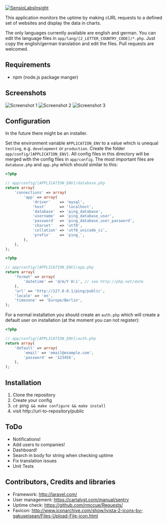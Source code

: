 [![SensioLabsInsight](https://insight.sensiolabs.com/projects/d1c84f2e-5a58-465e-b49c-3d72f1f4c683/big.png)](https://insight.sensiolabs.com/account/widget?project=d1c84f2e-5a58-465e-b49c-3d72f1f4c683)

This application monitors the uptime by making cURL requests to a defined set of websites and display the data in charts.

The only languages currently available are english and german. You can edit the language files in `app/lang/[2_LETTER_COUNTRY_CODE]/*.php`. Just copy the english/german translation and edit the files. Pull requests are welcomed.

## Requirements

* npm (node.js package manger)

## Screenshots

![Screenshot 1](http://www.visualappeal.de/github/ping/screenshot_uptime.png)
![Screenshot 2](http://www.visualappeal.de/github/ping/screenshot_latency.png)
![Screenshot 3](http://www.visualappeal.de/github/ping/screenshot_edit_check.png)

## Configuration

In the future there might be an installer.

Set the environment variable `APPLICATION_ENV` to a value which is unequal `testing`, e.g. `development` or `production`. Create the folder `app/config/[APPLICATION_ENV]`. All config files in this directory will be merged with the config files in `app/config`. The most important files are `database.php` and `app.php` which should similar to this:

```php
<?php

// app/config/[APPLICATION_ENV]/database.php
return array(
	'connections' => array(
		'app' => array(
			'driver'    => 'mysql',
			'host'      => 'localhost',
			'database'  => 'ping_database',
			'username'  => 'ping_database_user',
			'password'  => 'ping_database_user_password',
			'charset'   => 'utf8',
			'collation' => 'utf8_unicode_ci',
			'prefix'    => 'ping_',
		),
	),
);
```

```php
<?php

// app/config/[APPLICATION_ENV]/app.php
return array(
	'format' => array(
		'datetime' => 'd/m/Y H:i', // see http://php.net/date
	),
	'url' => 'http://127.0.0.1/ping/public',
	'locale' => 'en',
	'timezone' => 'Europe/Berlin',
);
```

For a normal installation you should create an `auth.php` which will create a default user on installation (at the moment you can not register):

```php
<?php

// app/config/[APPLICATION_ENV]/auth.php
return array(
	'default' => array(
		'email' => 'email@example.com',
		'password' => '123456',
	),
);
```

## Installation

1. Clone the repository
2. Create your config
3. `cd `ping` && make configure && make install`
4. visit http://url-to-repository/public

## ToDo

* Notifications!
* Add users to companies!
* Dashboard!
* Search in body for string when checking uptime
* Fix translation issues
* Unit Tests

## Contributors, Credits and libraries

* Framework: http://laravel.com/
* User management: https://cartalyst.com/manual/sentry
* Uptime check: https://github.com/rmccue/Requests/
* Favicon: http://www.iconarchive.com/show/ivista-2-icons-by-gakuseisean/Files-Upload-File-icon.html

